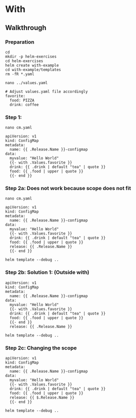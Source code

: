 # With 

## Walkthrough 

### Preparation 

```
cd
mkdir -p helm-exercises
cd helm-exercises 
helm create with-example
cd with-example/templates
rm -fR *.yaml
```

```
nano ../values.yaml
```

```
# Adjust values.yaml file accordingly
favorite:
  food: PIZZA
  drink: coffee
```

### Step 1: 

```
nano cm.yaml
```

```
apiVersion: v1
kind: ConfigMap
metadata:
  name: {{ .Release.Name }}-configmap
data:
  myvalue: "Hello World"
  {{- with .Values.favorite }}
  drink: {{ .drink | default "tea" | quote }}
  food: {{ .food | upper | quote }}
  {{- end }}
```

### Step 2a: Does not work because scope does not fit 

```
nano cm.yaml
```

```
apiVersion: v1
kind: ConfigMap
metadata:
  name: {{ .Release.Name }}-configmap
data:
  myvalue: "Hello World"
  {{- with .Values.favorite }}
  drink: {{ .drink | default "tea" | quote }}
  food: {{ .food | upper | quote }}
  release: {{ .Release.Name }}
  {{- end }}

```

```
helm template --debug ..
```


### Step 2b: Solution 1: (Outside with) 

```
apiVersion: v1
kind: ConfigMap
metadata:
  name: {{ .Release.Name }}-configmap
data:
  myvalue: "Hello World"
  {{- with .Values.favorite }}
  drink: {{ .drink | default "tea" | quote }}
  food: {{ .food | upper | quote }}
  {{- end }}
  release: {{ .Release.Name }}

```

```
helm template --debug ..
```



### Step 2c: Changing the scope 

```
apiVersion: v1
kind: ConfigMap
metadata:
  name: {{ .Release.Name }}-configmap
data:
  myvalue: "Hello World"
  {{- with .Values.favorite }}
  drink: {{ .drink | default "tea" | quote }}
  food: {{ .food | upper | quote }}
  release: {{ $.Release.Name }}
  {{- end }}

```

```
helm template --debug ..
```
